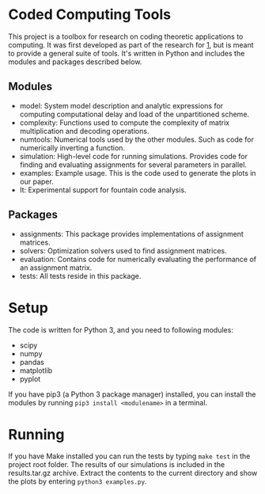 # Coded Computing Tools
This project is a toolbox for research on coding theoretic applications to computing. It was first developed as part of the research for [1][1], but is meant to provide a general suite of tools. It's written in Python and includes the modules and packages described below.

## Modules
* model: System model description and analytic expressions for computing computational delay and load of the unpartitioned scheme.
* complexity: Functions used to compute the complexity of matrix multiplication and decoding operations.
* numtools: Numerical tools used by the other modules. Such as code for numerically inverting a function.
* simulation: High-level code for running simulations. Provides code for finding and evaluating assignments for several parameters in parallel.
* examples: Example usage. This is the code used to generate the plots in our paper.
* lt: Experimental support for fountain code analysis.

## Packages
* assignments: This package provides implementations of assignment matrices.
* solvers: Optimization solvers used to find assignment matrices.
* evaluation: Contains code for numerically evaluating the performance of an assignment matrix.
* tests: All tests reside in this package.

# Setup
The code is written for Python 3, and you need to following modules:
* scipy
* numpy
* pandas
* matplotlib
* pyplot

If you have pip3 (a Python 3 package manager) installed, you can install the modules by running ```pip3 install <modulename>``` in a terminal.

# Running
If you have Make installed you can run the tests by typing ```make test``` in the project root folder. The results of our simulations is included in the results.tar.gz archive. Extract the contents to the current directory and show the plots by entering ```python3 examples.py```.

[1]: https://arxiv.org/abs/1701.06631
